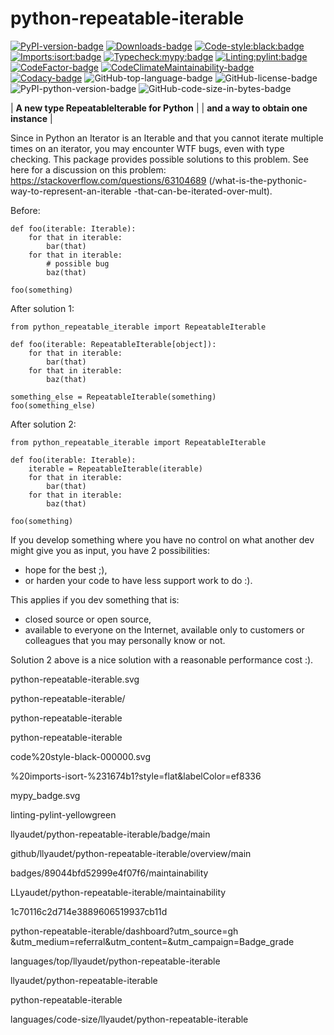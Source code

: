 # python-repeatable-iterable

[![PyPI-version-badge]][PyPI-package-page]
[![Downloads-badge]][PyPIStats-package-page]
[![Code-style:black:badge]][Black-GitHub.com]
[![Imports:isort:badge]][Isort-GitHub.io]
[![Typecheck:mypy:badge]][Typecheck-mypy-lang.org]
[![Linting:pylint:badge]][Pylint-GitHub.com]
[![CodeFactor-badge]][CodeFactor-package-page]
[![CodeClimateMaintainability-badge]][CodeClimateM13y-package-page]
[![Codacy-badge]][Codacy-package-page]
![GitHub-top-language-badge]
![GitHub-license-badge]
![PyPI-python-version-badge]
![GitHub-code-size-in-bytes-badge]

| **A new type RepeatableIterable for Python** |
|     **and a way to obtain one instance**     |


Since in Python an Iterator is an Iterable
and that you cannot iterate multiple times on an iterator,
you may encounter WTF bugs, even with type checking.
This package provides possible solutions to this problem.
See here for a discussion on this problem:
<https://stackoverflow.com/questions/63104689>
(/what-is-the-pythonic-way-to-represent-an-iterable
-that-can-be-iterated-over-mult).

Before:
```python3
def foo(iterable: Iterable):
    for that in iterable:
        bar(that)
    for that in iterable:
        # possible bug
        baz(that)

foo(something)
```

After solution 1:
```python3
from python_repeatable_iterable import RepeatableIterable

def foo(iterable: RepeatableIterable[object]):
    for that in iterable:
        bar(that)
    for that in iterable:
        baz(that)

something_else = RepeatableIterable(something)
foo(something_else)
```

After solution 2:
```python3
from python_repeatable_iterable import RepeatableIterable

def foo(iterable: Iterable):
    iterable = RepeatableIterable(iterable)
    for that in iterable:
        bar(that)
    for that in iterable:
        baz(that)

foo(something)
```

If you develop something where you have no control on
what another dev might give you as input,
you have 2 possibilities:

- hope for the best ;),
- or harden your code to have less support work to do :).

This applies if you dev something that is:

- closed source or open source,
- available to everyone on the Internet,
  available only to customers or colleagues
  that you may personally know or not.

Solution 2 above is a nice solution
with a reasonable performance cost :).

[PyPI-version-badge]: https://img.shields.io/pypi/v/\
python-repeatable-iterable.svg

[PyPI-package-page]: https://pypi.org/project/\
python-repeatable-iterable/

[Downloads-badge]: https://img.shields.io/pypi/dm/\
python-repeatable-iterable

[PyPIStats-package-page]: https://pypistats.org/packages/\
python-repeatable-iterable

[Code-style:black:badge]: https://img.shields.io/badge/\
code%20style-black-000000.svg

[Black-GitHub.com]: https://github.com/psf/black

[Imports:isort:badge]: https://img.shields.io/badge/\
%20imports-isort-%231674b1?style=flat&labelColor=ef8336

[Isort-GitHub.io]: https://pycqa.github.io/isort/

[Typecheck:mypy:badge]: https://www.mypy-lang.org/static/\
mypy_badge.svg

[Typecheck-mypy-lang.org]: https://mypy-lang.org/

[Linting:pylint:badge]: https://img.shields.io/badge/\
linting-pylint-yellowgreen

[Pylint-GitHub.com]: https://github.com/pylint-dev/pylint

[CodeFactor-badge]: https://www.codefactor.io/repository/github/\
llyaudet/python-repeatable-iterable/badge/main

[CodeFactor-package-page]: https://www.codefactor.io/repository/\
github/llyaudet/python-repeatable-iterable/overview/main

[CodeClimateMaintainability-badge]: https://api.codeclimate.com/v1/\
badges/89044bfd52999e4f07f6/maintainability

[CodeClimateM13y-package-page]: https://codeclimate.com/github/\
LLyaudet/python-repeatable-iterable/maintainability

[Codacy-badge]: https://app.codacy.com/project/badge/Grade/\
1c70116c2d714e3889606519937cb11d

[Codacy-package-page]: https://app.codacy.com/gh/LLyaudet/\
python-repeatable-iterable/dashboard?utm_source=gh\
&utm_medium=referral&utm_content=&utm_campaign=Badge_grade

[GitHub-top-language-badge]: https://img.shields.io/github/\
languages/top/llyaudet/python-repeatable-iterable

[GitHub-license-badge]: https://img.shields.io/github/license/\
llyaudet/python-repeatable-iterable

[PyPI-python-version-badge]: https://img.shields.io/pypi/pyversions/\
python-repeatable-iterable

[GitHub-code-size-in-bytes-badge]: https://img.shields.io/github/\
languages/code-size/llyaudet/python-repeatable-iterable

